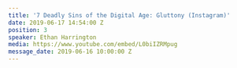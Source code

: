 ```yaml
---
title: '7 Deadly Sins of the Digital Age: Gluttony (Instagram)'
date: 2019-06-17 14:54:00 Z
position: 3
speaker: Ethan Harrington
media: https://www.youtube.com/embed/L0biIZRMpug
message_date: 2019-06-16 10:00:00 Z
---
```


